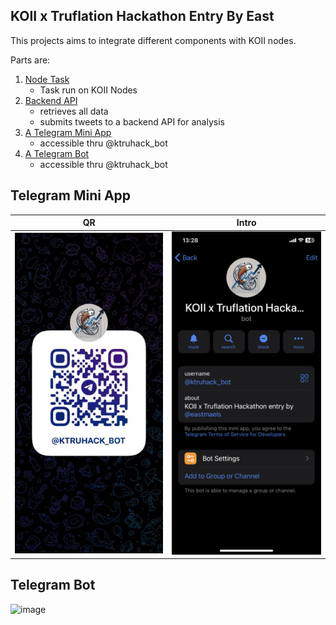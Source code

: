 ## KOII x Truflation Hackathon Entry By East

This projects aims to integrate different components with KOII nodes. 

Parts are:
1. [Node Task](https://github.com/blurtopian/truhack_x)
    - Task run on KOII Nodes
2. [Backend API](https://github.com/blurtopian/truhack_api)
    - retrieves all data 
    - submits tweets to a backend API for analysis
3. [A Telegram Mini App](https://github.com/blurtopian/truhack_tgapp)
    - accessible thru @ktruhack_bot
4. [A Telegram Bot](https://github.com/blurtopian/truhack_tgbot)
    - accessible thru @ktruhack_bot

## Telegram Mini App

| QR | Intro |
| -- | -- |
| ![alt text](image.png) | ![alt text](image-1.png) |

## Telegram Bot
    
![image](https://github.com/user-attachments/assets/fc670e00-cf9f-4c82-94f7-c8fa160c84cf)
